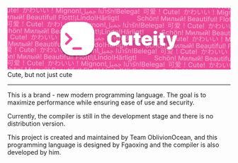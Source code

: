 ![Cuteify Logo](https://raw.githubusercontent.com/Cuteify/.github/main/Logo2.png)
Cute, but not just cute

---

This is a brand - new modern programming language. The goal is to maximize performance while ensuring ease of use and security.

Currently, the compiler is still in the development stage and there is no distribution version.

This project is created and maintained by Team OblivionOcean, and this programming language is designed by Fgaoxing and the compiler is also developed by him.
